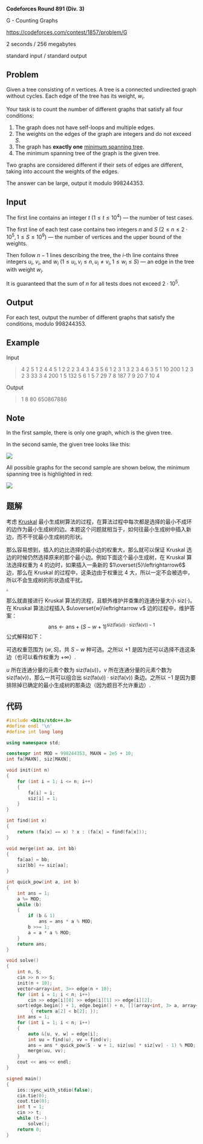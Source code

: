 **Codeforces Round 891 (Div. 3)**

G - Counting Graphs

https://codeforces.com/contest/1857/problem/G

<!--more-->

2 seconds / 256 megabytes

standard input / standard output

## Problem

Given a tree consisting of $n$ vertices. A tree is a connected undirected graph without cycles. Each edge of the tree has its weight, $w_i$.

Your task is to count the number of different graphs that satisfy all four conditions:

1. The graph does not have self-loops and multiple edges.
2. The weights on the edges of the graph are integers and do not exceed $S$.
3. The graph has **exactly one** [minimum spanning tree](http://tiny.cc/30g9vz).
4. The minimum spanning tree of the graph is the given tree.

Two graphs are considered different if their sets of edges are different, taking into account the weights of the edges.

The answer can be large, output it modulo $998244353$.

## Input

The first line contains an integer $t$ ($1\le t\le 10^4$) — the number of test cases.

The first line of each test case contains two integers $n$ and $S$ ($2 \le n \le 2 \cdot 10^5, 1\le S\le 10^9$) — the number of vertices and the upper bound of the weights.

Then follow $n-1$ lines describing the tree, the $i$-th line contains three integers $u_i$, $v_i$, and $w_i$ ($1\le u_i,v_i\le n, u_i \ne v_i, 1\le w_i\le S$) — an edge in the tree with weight $w_i$.

It is guaranteed that the sum of $n$ for all tests does not exceed $2\cdot 10^5$.

## Output

For each test, output the number of different graphs that satisfy the conditions, modulo $998244353$.

## Example

Input

> 4
> 2 5
> 1 2 4
> 4 5
> 1 2 2
> 2 3 4
> 3 4 3
> 5 6
> 1 2 3
> 1 3 2
> 3 4 6
> 3 5 1
> 10 200
> 1 2 3
> 2 3 33
> 3 4 200
> 1 5 132
> 5 6 1
> 5 7 29
> 7 8 187
> 7 9 20
> 7 10 4

Output

> 1
> 8
> 80
> 650867886

## Note

In the first sample, there is only one graph, which is the given tree.

In the second samle, the given tree looks like this: 

![](https://assets.zouht.com/img/note/134-01.webp)

All possible graphs for the second sample are shown below, the minimum spanning tree is highlighted in red:

![](https://assets.zouht.com/img/note/134-02.webp)

## 题解

考虑 [Kruskal](https://io.zouht.com/32.html) 最小生成树算法的过程，在算法过程中每次都是选择的最小不成环的边作为最小生成树的边。本题这个问题就相当于，如何往最小生成树中插入新边，而不干扰最小生成树的形状。

那么容易想到，插入的边比选择的最小边的权重大，那么就可以保证 Kruskal 选边的时候仍然选择原来的那个最小边。例如下面这个最小生成树，在 Kruskal 算法选择权重为 $4$ 的边时，如果插入一条新的 $1\overset{5}\leftrightarrow6$ 边，那么在 Kruskal 的过程中，这条边由于权重比 $4$ 大，所以一定不会被选中，所以不会生成树的形状造成干扰。

<img src="https://assets.zouht.com/img/note/134-03.webp" style="zoom:33%;" />

那么就直接进行 Kruskal 算法的流程，且额外维护并查集的连通分量大小 $\text{siz}(\cdot)$。在 Kruskal 算法过程插入 $u\overset{w}\leftrightarrow v$ 边的过程中，维护答案：
$$
\text{ans}\leftarrow \text{ans}+(S-w+1)^{\text{siz}(\text{fa}(u))\cdot\text{siz}(\text{fa}(v))-1}
$$
公式解释如下：

可选权重范围为 $(w,S]$，共 $S-w$ 种可选。之所以 $+1$ 是因为还可以选择不连这条边（也可以看作权重为 $+\infty$）.

$u$ 所在连通分量的元素个数为 $\text{siz}(\text{fa}(u))$，$v$ 所在连通分量的元素个数为 $\text{siz}(\text{fa}(v))$，那么一共可以组合出 $\text{siz}(\text{fa}(u))\cdot\text{siz}(\text{fa}(v))$ 条边。之所以 $-1$ 是因为要排除掉已确定的最小生成树的那条边（因为题目不允许重边）.

## 代码

```cpp
#include <bits/stdc++.h>
#define endl '\n'
#define int long long

using namespace std;

constexpr int MOD = 998244353, MAXN = 2e5 + 10;
int fa[MAXN], siz[MAXN];

void init(int n)
{
    for (int i = 1; i <= n; i++)
    {
        fa[i] = i;
        siz[i] = 1;
    }
}

int find(int x)
{
    return (fa[x] == x) ? x : (fa[x] = find(fa[x]));
}

void merge(int aa, int bb)
{
    fa[aa] = bb;
    siz[bb] += siz[aa];
}

int quick_pow(int a, int b)
{
    int ans = 1;
    a %= MOD;
    while (b)
    {
        if (b & 1)
            ans = ans * a % MOD;
        b >>= 1;
        a = a * a % MOD;
    }
    return ans;
}

void solve()
{
    int n, S;
    cin >> n >> S;
    init(n + 10);
    vector<array<int, 3>> edge(n + 10);
    for (int i = 1; i < n; i++)
        cin >> edge[i][0] >> edge[i][1] >> edge[i][2];
    sort(edge.begin() + 1, edge.begin() + n, [](array<int, 3> a, array<int, 3> b)
         { return a[2] < b[2]; });
    int ans = 1;
    for (int i = 1; i < n; i++)
    {
        auto &[u, v, w] = edge[i];
        int uu = find(u), vv = find(v);
        ans = ans * quick_pow(S - w + 1, siz[uu] * siz[vv] - 1) % MOD;
        merge(uu, vv);
    }
    cout << ans << endl;
}

signed main()
{
    ios::sync_with_stdio(false);
    cin.tie(0);
    cout.tie(0);
    int t = 1;
    cin >> t;
    while (t--)
        solve();
    return 0;
}
```

